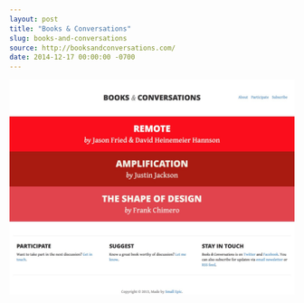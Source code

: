 ```yaml
---
layout: post 
title: "Books & Conversations"
slug: books-and-conversations
source: http://booksandconversations.com/
date: 2014-12-17 00:00:00 -0700
---
```


<img src="/screenshots/books-and-conversations.jpg">
